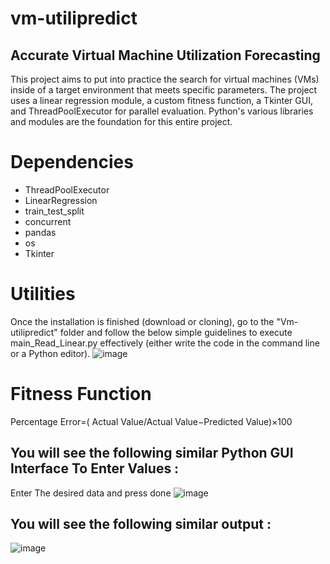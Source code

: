 # vm-utilipredict

 ## Accurate Virtual Machine Utilization Forecasting
This project aims to put into practice the search for virtual machines (VMs) inside of a target environment that meets specific parameters. The project uses a linear regression module, a custom fitness function, a Tkinter GUI, and ThreadPoolExecutor for parallel evaluation.
Python's various libraries and modules are the foundation for this entire project.
# Dependencies
* ThreadPoolExecutor
* LinearRegression
* train_test_split
* concurrent
* pandas
* os
* Tkinter
# Utilities
Once the installation is finished (download or cloning), go to the "Vm-utilipredict" folder and follow the below simple guidelines to execute main_Read_Linear.py effectively (either write the code in the command line or a Python editor).
![image](https://github.com/Deep-Saha-401/vm-utilipredict/assets/84536037/fed872c5-3a32-447c-be5c-cc766a4d4409)

# Fitness Function
Percentage Error=( Actual Value/Actual Value−Predicted Value)×100
## You will see the following similar Python GUI Interface To Enter Values  :
Enter The desired data and press done 
![image](https://github.com/Deep-Saha-401/vm-utilipredict/assets/84536037/0e2eb72c-6ece-417e-92b4-aef267e3f1b1)
## You will see the following similar output :
![image](https://github.com/Deep-Saha-401/vm-utilipredict/assets/84536037/3c6a575f-1e0c-4d82-bb55-66bfe5afd013)




 
